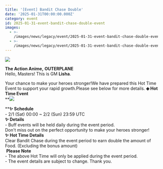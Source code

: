 ```yaml
---
title: '[Event] Bandit Chase Double'
date: '2025-01-31T00:00:00.000Z'
category: event
id: 2025-01-31-event-bandit-chase-double-event
images:
  - >-
    /images/news/legacy/event/2025-01-31-event-bandit-chase-double-event/6c42148b8c1d4cabad33dfc28815213e.webp
  - >-
    /images/news/legacy/event/2025-01-31-event-bandit-chase-double-event/8c0714c660d941ec8e9a4837af096290.webp
---
```


![](/images/news/legacy/event/2025-01-31-event-bandit-chase-double-event/6c42148b8c1d4cabad33dfc28815213e.webp)  

**The Action Anime,** **OUTERPLANE**  
Hello, Masters! This is GM **Lisha**.  
  
Your chance to make your heroes stronger!We have prepared this Hot Time Event to support your rapid growth.Please see below for more details. **◈ Hot Time Event**  
**![](/images/news/legacy/event/2025-01-31-event-bandit-chase-double-event/8c0714c660d941ec8e9a4837af096290.webp)  
  
****✨** **Schedule**  
\- 2/1 (Sat) 00:00 ~ 2/2 (Sun) 23:59 UTC  
**✨** **Details**  
\- Buff events will be held daily during the event period.  
Don't miss out on the perfect opportunity to make your heroes stronger!**✨** **Hot Time Details**  
Clear Bandit Chase during the event period to earn double the amount of Food. (Excluding the bonus amount)  
 **Please Note**  
\- The above Hot Time will only be applied during the event period.  
\- The event details are subject to change. Thank you.
